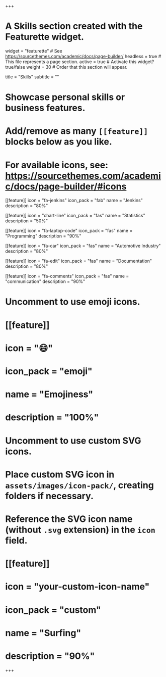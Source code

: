 +++
# A Skills section created with the Featurette widget.
widget = "featurette"  # See https://sourcethemes.com/academic/docs/page-builder/
headless = true  # This file represents a page section.
active = true  # Activate this widget? true/false
weight = 30  # Order that this section will appear.

title = "Skills"
subtitle = ""

# Showcase personal skills or business features.
# 
# Add/remove as many `[[feature]]` blocks below as you like.
# 
# For available icons, see: https://sourcethemes.com/academic/docs/page-builder/#icons

[[feature]]
  icon = "fa-jenkins"
  icon_pack = "fab"
  name = "Jenkins"
  description = "80%"
  
[[feature]]
  icon = "chart-line"
  icon_pack = "fas"
  name = "Statistics"
  description = "50%"  
  
[[feature]]
  icon = "fa-laptop-code"
  icon_pack = "fas"
  name = "Programming"
  description = "90%"
  
[[feature]]
  icon = "fa-car"
  icon_pack = "fas"
  name = "Automotive Industry"
  description = "80%"
  
  [[feature]]
  icon = "fa-edit"
  icon_pack = "fas"
  name = "Documentation"
  description = "80%"
    
  [[feature]]
  icon = "fa-comments"
  icon_pack = "fas"
  name = "communication"
  description = "90%"
  
# Uncomment to use emoji icons.
# [[feature]]
#  icon = ":smile:"
#  icon_pack = "emoji"
#  name = "Emojiness"
#  description = "100%"  

# Uncomment to use custom SVG icons.
# Place custom SVG icon in `assets/images/icon-pack/`, creating folders if necessary.
# Reference the SVG icon name (without `.svg` extension) in the `icon` field.
# [[feature]]
#  icon = "your-custom-icon-name"
#  icon_pack = "custom"
#  name = "Surfing"
#  description = "90%"

+++
